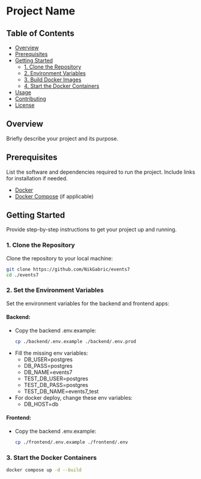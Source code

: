 # Project Name

## Table of Contents

- [Overview](#overview)
- [Prerequisites](#prerequisites)
- [Getting Started](#getting-started)
  - [1. Clone the Repository](#1-clone-the-repository)
  - [2. Environment Variables](#2-environment-variables)
  - [3. Build Docker Images](#3-build-docker-images)
  - [4. Start the Docker Containers](#4-start-the-docker-containers)
- [Usage](#usage)
- [Contributing](#contributing)
- [License](#license)

## Overview

Briefly describe your project and its purpose.

## Prerequisites

List the software and dependencies required to run the project. Include links for installation if needed.

- [Docker](https://www.docker.com/get-started)
- [Docker Compose](https://docs.docker.com/compose/install) (if applicable)

## Getting Started

Provide step-by-step instructions to get your project up and running.

### 1. Clone the Repository

Clone the repository to your local machine:

```bash
git clone https://github.com/NikGabric/events7
cd ./events7
```

### 2. Set the Environment Variables

Set the environment variables for the backend and frontend apps:

#### Backend:

- Copy the backend .env.example:
  ```bash
  cp ./backend/.env.example ./backend/.env.prod
  ```
- Fill the missing env variables:
  - DB_USER=postgres
  - DB_PASS=postgres
  - DB_NAME=events7
  - TEST_DB_USER=postgres
  - TEST_DB_PASS=postgres
  - TEST_DB_NAME=events7_test
- For docker deploy, change these env variables:
  - DB_HOST=db

#### Frontend:

- Copy the backend .env.example:
  ```bash
  cp ./frontend/.env.example ./frontend/.env
  ```

### 3. Start the Docker Containers

```bash
docker compose up -d --build
```
